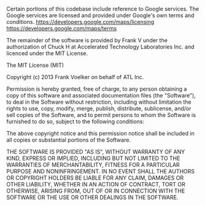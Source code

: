 Certain portions of this codebase include reference to Google services. The Google services are licensed and provided under Google's own terms and conditions.
https://developers.google.com/maps/licensing
https://developers.google.com/maps/terms

The remainder of the software is provided by Frank V under the authorization of Chuck H at Accelerated Technology Laboratories Inc. and licenced under the MIT License.

The MIT License (MIT)

Copyright (c) 2013 Frank Voelker on behalf of ATL Inc.

Permission is hereby granted, free of charge, to any person obtaining a copy
of this software and associated documentation files (the "Software"), to deal
in the Software without restriction, including without limitation the rights
to use, copy, modify, merge, publish, distribute, sublicense, and/or sell
copies of the Software, and to permit persons to whom the Software is
furnished to do so, subject to the following conditions:

The above copyright notice and this permission notice shall be included in
all copies or substantial portions of the Software.

THE SOFTWARE IS PROVIDED "AS IS", WITHOUT WARRANTY OF ANY KIND, EXPRESS OR
IMPLIED, INCLUDING BUT NOT LIMITED TO THE WARRANTIES OF MERCHANTABILITY,
FITNESS FOR A PARTICULAR PURPOSE AND NONINFRINGEMENT. IN NO EVENT SHALL THE
AUTHORS OR COPYRIGHT HOLDERS BE LIABLE FOR ANY CLAIM, DAMAGES OR OTHER
LIABILITY, WHETHER IN AN ACTION OF CONTRACT, TORT OR OTHERWISE, ARISING FROM,
OUT OF OR IN CONNECTION WITH THE SOFTWARE OR THE USE OR OTHER DEALINGS IN
THE SOFTWARE.